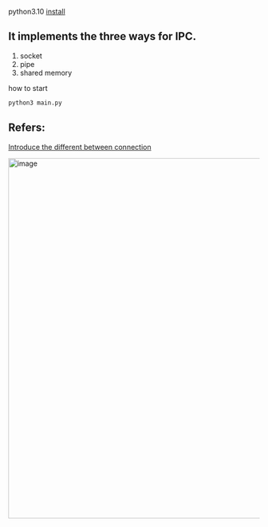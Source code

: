 python3.10 [install](https://www.python.org/downloads/)

## It implements the three ways for IPC.
1. socket
2. pipe
3. shared memory

how to start
```bash
python3 main.py
```


## Refers:
[Introduce the different between connection](https://hackmd.io/@iST40ExoQtubds5LhuuaAw/HkCSnQUfQ)


<img width="723" alt="image" src="https://user-images.githubusercontent.com/52973591/200552987-55f55238-ce15-4a1d-85f3-fe41b7dc44a1.png">
